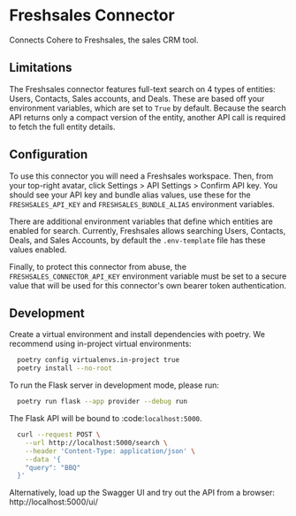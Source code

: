 # Freshsales Connector

Connects Cohere to Freshsales, the sales CRM tool.

## Limitations

The Freshsales connector features full-text search on 4 types of entities: Users, Contacts, Sales accounts, and Deals. These are based off your environment variables, which are set to `True` by default. Because the search API returns only a compact version of the entity, another API call is required to fetch the full entity details.

## Configuration

To use this connector you will need a Freshsales workspace. Then, from your top-right avatar, click
Settings > API Settings > Confirm API key. You should see your API key and bundle alias values, use these
for the `FRESHSALES_API_KEY` and `FRESHSALES_BUNDLE_ALIAS` environment variables.

There are additional environment variables that define which entities are enabled for search. Currently,
Freshsales allows searching Users, Contacts, Deals, and Sales Accounts, by default the `.env-template` file has
these values enabled.

Finally, to protect this connector from abuse, the `FRESHSALES_CONNECTOR_API_KEY` environment variable must be set to a secure value that will be used for this connector's own bearer token authentication.

## Development

Create a virtual environment and install dependencies with poetry. We recommend using in-project virtual environments:

```bash
  poetry config virtualenvs.in-project true
  poetry install --no-root
```

To run the Flask server in development mode, please run:

```bash
  poetry run flask --app provider --debug run
```

The Flask API will be bound to :code:`localhost:5000`.

```bash
  curl --request POST \
    --url http://localhost:5000/search \
    --header 'Content-Type: application/json' \
    --data '{
    "query": "BBQ"
  }'
```

Alternatively, load up the Swagger UI and try out the API from a browser: http://localhost:5000/ui/
